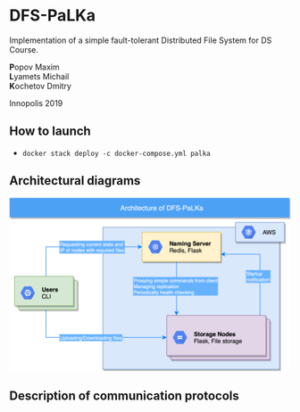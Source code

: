 # DFS-PaLKa
Implementation of a simple fault-tolerant Distributed File System
for DS Course.

**P**opov Maxim\
**L**yamets Michail\
**K**ochetov Dmitry

Innopolis 2019

## How to launch
* ```docker stack deploy -c docker-compose.yml palka```

## Architectural diagrams
![arch.png](./pictures/arch.png)


## Description of communication protocols
